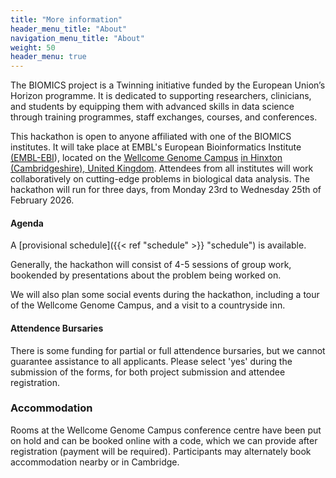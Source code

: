 ```yaml
---
title: "More information"
header_menu_title: "About"
navigation_menu_title: "About"
weight: 50
header_menu: true
---
```


The BIOMICS project is a Twinning initiative funded by the European Union’s Horizon programme. It is dedicated to supporting researchers, clinicians, and students by equipping them with advanced skills in data science through training programmes, staff exchanges, courses, and conferences.

This hackathon is open to anyone affiliated with one of the BIOMICS institutes. It will take place at EMBL's European Bioinformatics Institute [(EMBL-EBI](https://www.ebi.ac.uk/)), located on the [Wellcome Genome Campus](https://www.wellcomegenomecampus.org/) [in Hinxton (Cambridgeshire), United Kingdom](https://www.openstreetmap.org/#map=16/52.07867/0.18460). Attendees from all institutes will work collaboratively on cutting-edge problems in biological data analysis. The hackathon will run for three days, from Monday 23rd to Wednesday 25th of February 2026.


#### Agenda
A [provisional schedule]({{< ref "schedule" >}} "schedule") is available.

Generally, the hackathon will consist of 4-5 sessions of group work, bookended by presentations about the problem being worked on.

We will also plan some social events during the hackathon, including a tour of the Wellcome Genome Campus, and a visit to a countryside inn.

#### Attendence Bursaries
There is some funding for partial or full attendence bursaries, but we cannot guarantee assistance to all applicants. 
Please select 'yes' during the submission of the forms, for both project submission and attendee registration.

### Accommodation
Rooms at the Wellcome Genome Campus conference centre have been put on hold and can be booked online with a code, which we can provide after registration (payment will be required). Participants may alternately book accommodation nearby or in Cambridge. 

